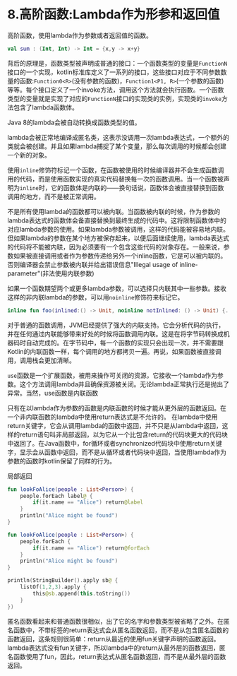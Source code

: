 # 8.高阶函数:Lambda作为形参和返回值

高阶函数，使用lambda作为参数或者返回值的函数。

```kotlin
val sum : (Int, Int) -> Int = {x,y -> x+y}
```

背后的原理是，函数类型被声明成普通的接口：一个函数类型的变量是``FunctionN``接口的一个实现，kotlin标准库定义了一系列的接口，这些接口对应于不同参数数量的函数:``Function0<R>``(没有参数的函数)，``Function1<P1, R>``(一个参数的函数)等等。每个接口定义了一个invoke方法，调用这个方法就会执行函数。一个函数类型的变量就是实现了对应的``FunctionN``接口的实现类的实例，实现类的``invoke``方法包含了lambda函数体。

Java 8的lambda会被自动转换成函数类型的值。

lambda会被正常地编译成匿名类，这表示没调用一次lambda表达式，一个额外的类就会被创建。并且如果lambda捕捉了某个变量，那么每次调用的时候都会创建一个新的对象。

使用``inline``修饰符标记一个函数，在函数被使用的时候编译器并不会生成函数调用的代码，而是使用函数实现的真实代码替换每一次的函数调用。当一个函数被声明为``inline``时，它的函数体是内联的——换句话说，函数体会被直接替换到函数调用的地方，而不是被正常调用。

不是所有使用lambda的函数都可以被内联。当函数被内联的时候，作为参数的lambda表达式的函数体会备直接替换到最终生成的代码中。这将限制函数体中的对应lambda参数的使用。如果lambda参数被调用，这样的代码能被容易地内联。但如果lambda的参数在某个地方被保存起来，以便后面继续使用，lambda表达式的代码将不能被内联，因为必须要有一个包含这些代码的对象存在。一般来说，参数如果被直接调用或者作为参数传递给另外一个inline函数，它是可以被内联的。否则编译器会禁止参数被内联并给出错误信息"Illegal usage of inline-parameter"(非法使用内联参数)

如果一个函数期望两个或更多lambda参数，可以选择只内联其中一些参数。接收这样的非内联lambda的参数，可以用``noinline``修饰符来标记它。

```kotlin
inline fun foo(inlined:() -> Unit, noinline notInlined: () -> Unit) {...}
```

对于普通的函数调用，JVM已经提供了强大的内联支持。它会分析代码的执行，并在任何通过内联能够带来好处的时候将函数调用内联。这是在将字节码转换成机器码时自动完成的。在字节码中，每一个函数的实现只会出现一次，并不需要跟Kotlin的内联函数一样，每个调用的地方都拷贝一遍。再说，如果函数被直接调用，调用栈会更加清晰。

``use``函数是一个扩展函数，被用来操作可关闭的资源，它接收一个lambda作为参数。这个方法调用lambda并且确保资源被关闭。无论lambda正常执行还是抛出了异常。当然，use函数是内联函数

只有在以lambda作为参数的函数是内联函数的时候才能从更外层的函数返回。在一个非内联函数的lambda中使用return表达式是不允许的。
在lambda中使用return关键字，它会从调用lambda的函数中返回，并不只是从lambda中返回，这样的return语句叫非局部返回，以为它从一个比包含return的代码块更大的代码块中返回了。在Java函数中，for循环或者synchronized代码块中使用return关键字，显示会从函数中返回，而不是从循环或者代码块中返回，当使用lambda作为参数的函数时kotlin保留了同样的行为。

局部返回

```kotlin
fun lookFoAlice(people : List<Person>) {
    people.forEach label@ {
        if(it.name == "Alice") return@label
    }
    println("Alice might be found")
}

fun lookFoAlice(people : List<Person>) {
    people.forEach {
        if(it.name == "Alice") return@forEach
    }
    println("Alice might be found")
}

println(StringBuilder().apply sb@ {
    listOf(1,2,3).apply {
        this@sb.append(this.toString())
    }
})
```

匿名函数看起来和普通函数很相似，出了它的名字和参数类型被省略了之外。在匿名函数中，不带标签的return表达式会从匿名函数返回，而不是从包含匿名函数的函数返回，这条规则很简单：return从最近的使用fun关键字声明的函数返回。lambda表达式没有fun关键字，所以lambda中的return从最外层的函数返回，匿名函数使用了fun，因此，return表达式从匿名函数返回，而不是从最外层的函数返回。
